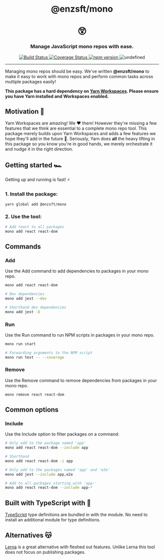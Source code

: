 <div align="center">
  <h1>@enzsft/mono</h1>
  <h1>😲</h1>
  <h3>Manage JavaScript mono repos with ease.</h3>
  <a href='https://travis-ci.org/enzsft/mono'>
    <img src="https://travis-ci.org/enzsft/mono.svg?branch=master" alt="Build Status" />
  </a>
  <a href='https://coveralls.io/github/enzsft/mono?branch=master'>
    <img src='https://coveralls.io/repos/github/enzsft/mono/badge.svg?branch=master' alt='Coverage Status' />
  </a>
  <a href="https://www.npmjs.com/package/@enzsft/mono">
    <img src="https://badge.fury.io/js/%40enzsft%2Fmono.svg" alt="npm version">
  </a>
  <img alt="undefined" src="https://img.shields.io/github/languages/top/enzsft/mono.svg?style=flat">
</div>
<hr />

Managing mono repos should be easy. We've written **@enzsft/mono** to make it easy to work with mono repos and perform common tasks across multiple packages easily!

**This package has a hard dependency on [Yarn Workspaces](https://yarnpkg.com/lang/en/docs/workspaces/). Please ensure you have Yarn installed and Workspaces enabled.**

## Motivation 🧐

Yarn Workspaces are amazing! We ❤️ them! However they're missing a few features that we think are essential to a complete mono repo tool. This package merely builds upon Yarn Workspaces and adds a few features we hope they'll add in the future 🙂. Seriously, Yarn does **all** the heavy lifting in this package so you know you're in good hands, we merely orchestrate it and nudge it in the right direction.

## Getting started 🏎

Getting up and running is fast! ⚡️

### 1. Install the package:

```bash
yarn global add @enzsft/mono
```

### 2. Use the tool:

```bash
# Add react to all packages
mono add react react-dom
```

## Commands

### Add

Use the Add command to add dependencies to packages in your mono repo.

```bash
mono add react react-dom

# Dev dependencies
mono add jest --dev

# Shorthand dev dependencies
mono add jest -D
```

### Run

Use the Run command to run NPM scripts in packages in your mono repo.

```bash
mono run start

# Forwarding arguments to the NPM script
mono run test -- --coverage
```

### Remove

Use the Remove command to remove dependencies from packages in your mono repo.

```bash
mono remove react react-dom
```

## Common options

### Include

Use the Include option to filter packages on a command:

```bash
# Only add to the package named 'app'
mono add react react-dom --include app

# Shorthand
mono add react react-dom -i app

# Only add to the packages named 'app' and 'e2e'
mono add jest --include app,e2e

# Add to all packages starting with 'app-'
mono add react react-dom --include app-*
```

## Built with TypeScript with 💖

[TypeScript](https://www.typescriptlang.org/) type definitions are bundled in with the module. No need to install an additional module for type definitions.

## Alternatives 😽

[Lerna](https://www.npmjs.com/package/lerna) is a great alternative with fleshed out features. Unlike Lerna this tool does not focus on publishing packages.
